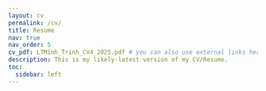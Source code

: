 ```yaml
---
layout: cv
permalink: /cv/
title: Resume
nav: true
nav_order: 5
cv_pdf: LTMinh_Trinh_CV4_2025.pdf # you can also use external links here
description: This is my likely-latest version of my CV/Resume. 
toc:
  sidebar: left
---
```

